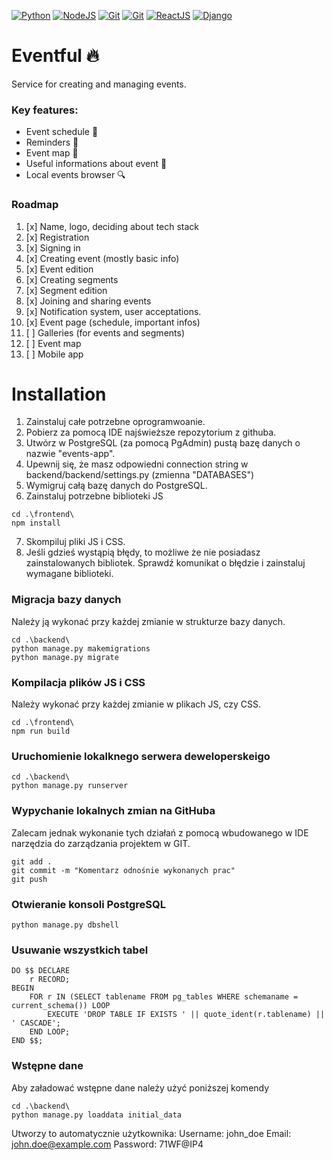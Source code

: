 [![Python](https://img.shields.io/badge/python%20%5E3.11.0-yellow?style=for-the-badge&logo=python)](https://www.python.org/downloads/)
[![NodeJS](https://img.shields.io/badge/nodejs%20%5E18.20.3-gray?style=for-the-badge&logo=nodedotjs)](https://nodejs.org/en/download/prebuilt-installer)
[![Git](https://img.shields.io/badge/git-lightgray?style=for-the-badge&logo=git)](https://git-scm.com/downloads)
[![Git](https://img.shields.io/badge/PostgreSQL%20%5E16.3-white?style=for-the-badge&logo=postgresql)](https://www.postgresql.org/download/)
[![ReactJS](https://img.shields.io/badge/React.js-gray?style=for-the-badge&logo=react)](https://react.dev/)
[![Django](https://img.shields.io/badge/Django-darkgreen?style=for-the-badge&logo=django)](https://docs.djangoproject.com/en/5.0/)
  
# Eventful :fire:
Service for creating and managing events.
### Key features:
- Event schedule :calendar:
- Reminders :calling:
- Event map :pushpin:
- Useful informations about event :page_with_curl:
- Local events browser :mag:
  
### Roadmap

1. [x] Name, logo, deciding about tech stack
2. [x] Registration
3. [x] Signing in
4. [x] Creating event (mostly basic info)
5. [x] Event edition
6. [x] Creating segments
7. [x] Segment edition
8. [x] Joining and sharing events
9. [x] Notification system, user acceptations.
10. [x] Event page (schedule, important infos)
11. [ ] Galleries (for events and segments)
12. [ ] Event map
13. [ ] Mobile app

# Installation

1. Zainstaluj całe potrzebne oprogramwoanie.
2. Pobierz za pomocą IDE najświeższe repozytorium z githuba.
3. Utwórz w PostgreSQL (za pomocą PgAdmin) pustą bazę danych o nazwie "events-app".
4. Upewnij się, że masz odpowiedni connection string w backend/backend/settings.py (zmienna "DATABASES")
5. Wymigruj całą bazę danych do PostgreSQL.
6. Zainstaluj potrzebne biblioteki JS
```commandline
cd .\frontend\
npm install
```
7. Skompiluj pliki JS i CSS.
8. Jeśli gdzieś wystąpią błędy, to możliwe że nie posiadasz zainstalowanych bibliotek. Sprawdź komunikat o błędzie i zainstaluj wymagane biblioteki.

### Migracja bazy danych
Należy ją wykonać przy każdej zmianie w strukturze bazy danych.
```commandline
cd .\backend\
python manage.py makemigrations
python manage.py migrate
```
### Kompilacja plików JS i CSS
Należy wykonać przy każdej zmianie w plikach JS, czy CSS.
```commandline
cd .\frontend\
npm run build
```

### Uruchomienie lokalknego serwera deweloperskeigo
```commandline
cd .\backend\
python manage.py runserver
```

### Wypychanie lokalnych zmian na GitHuba
Zalecam jednak wykonanie tych działań z pomocą wbudowanego w IDE narzędzia do zarządzania projektem w GIT.
```commandline
git add .
git commit -m "Komentarz odnośnie wykonanych prac"
git push
```

### Otwieranie konsoli PostgreSQL
```commandline
python manage.py dbshell
```

### Usuwanie wszystkich tabel
```commandline
DO $$ DECLARE
    r RECORD;
BEGIN
    FOR r IN (SELECT tablename FROM pg_tables WHERE schemaname = current_schema()) LOOP
        EXECUTE 'DROP TABLE IF EXISTS ' || quote_ident(r.tablename) || ' CASCADE';
    END LOOP;
END $$;
```

### Wstępne dane
Aby załadować wstępne dane należy użyć poniższej komendy
```commandline
cd .\backend\
python manage.py loaddata initial_data
```
Utworzy to automatycznie użytkownika:
Username: john_doe
Email: john.doe@example.com
Password: 71WF@IP4

<!--
# Mapa aplikacji
- Strona główna (/):  
Publiczne wydarzenia z twojej okolicy, z możliwością dołączenia.
- Logowanie (/login)
- Rejestracja (/register)
- Ustawienia konta (/account)
- Stwórz wydarzenie(/create-event):  
    Pozwala na ustalenie: 
  - Segmenty: Część danego wydarzenia.
    - Opiekun
    - Prelegenci
    - Ramy czasowe
    - Opis
    - Miejsce
    - Opis
    - Galeria
  - Ramy czasowe
  - Harmonogram
  - Opis
  - Galeria wydarzenia
  - Mapa wydarzenia
  - Zasoby organizatora
  - Zadania
- Dołącz do wydarzenia(/join-event?i={token}):  
Token to unikalny krótki kod tworzony na podstawie aktualnych wydarzeń,  
umożliwiający dołączanie za pomocą kodu.  
Na samej podstronie join-event, zawarty jest także skaner kodów QR(wersja mobilna)
- Wydarzenie:  
Zawiera:
  - Część organizatora(/event/organizer?i={token})
    - Możliwość edycji parametrów wydarzenia  
    (przy zmianach w harmonogramie, wysyłane są powiadomienia do uczestników)
    - Zarządzanie uczestnikami, oraz ich rolami
    - Zarządzanie zasobami
    - Zarządzanie zadaniami
    - Udostępnij wydarzenie:  
    Tutaj jest możliwość wydrukowania kodu QR prowadzącego zarówno do aplikacji, jak i samego wydarzenia.
    - Dodaj uczestników:
    Gdy wydarzenie jest prywatne, to tutaj możemy ręcznie dodawać użytkowników, lub udostępniać prywatny link do dołączania do wydarzenia.
  - Część uczestnika(/event?i={token})
    - Plan wydarzenia
    - Galeria
    - Opis
    - Mapa wydarzenia
    - Uczestnicy
-->
